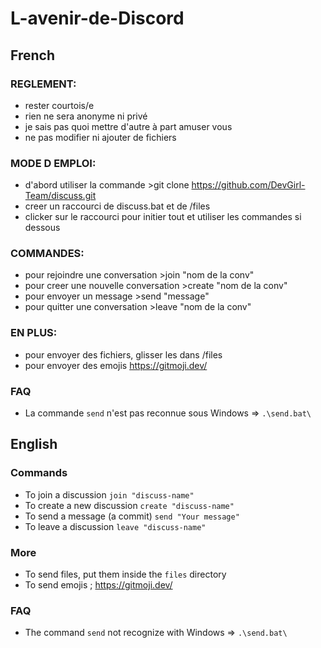 # L-avenir-de-Discord

## French

### REGLEMENT:

- rester courtois/e
- rien ne sera anonyme ni privé
- je sais pas quoi mettre d'autre à part amuser vous
- ne pas modifier ni ajouter de fichiers


### MODE D EMPLOI:

- d'abord utiliser la commande >git clone https://github.com/DevGirl-Team/discuss.git
- creer un raccourci de discuss.bat et de /files
- clicker sur le raccourci pour initier tout et utiliser les commandes si dessous


### COMMANDES:

- pour rejoindre une conversation >join "nom de la conv"
- pour creer une nouvelle conversation >create "nom de la conv"
- pour envoyer un message >send "message"
- pour quitter une conversation >leave "nom de la conv"


### EN PLUS:

- pour envoyer des fichiers, glisser les dans /files
- pour envoyer des emojis https://gitmoji.dev/

### FAQ
- La commande `send` n'est pas reconnue sous Windows => `.\send.bat\`

## English

### Commands
- To join a discussion `join "discuss-name"`
- To create a new discussion `create "discuss-name"`
- To send a message (a commit) `send "Your message"`
- To leave a discussion `leave "discuss-name"`

### More
- To send files, put them inside the `files` directory
- To send emojis ; https://gitmoji.dev/

### FAQ
- The command `send` not recognize with Windows => `.\send.bat\`

